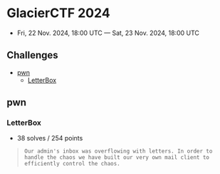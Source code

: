 # GlacierCTF 2024

- Fri, 22 Nov. 2024, 18:00 UTC — Sat, 23 Nov. 2024, 18:00 UTC

## Challenges

- [pwn](#pwn)
    - [LetterBox](#letterbox)

## pwn

### LetterBox

- 38 solves / 254 points

> ``` Our admin's inbox was overflowing with letters. In order to handle the chaos we have built our very own mail client to efficiently control the chaos. ```
